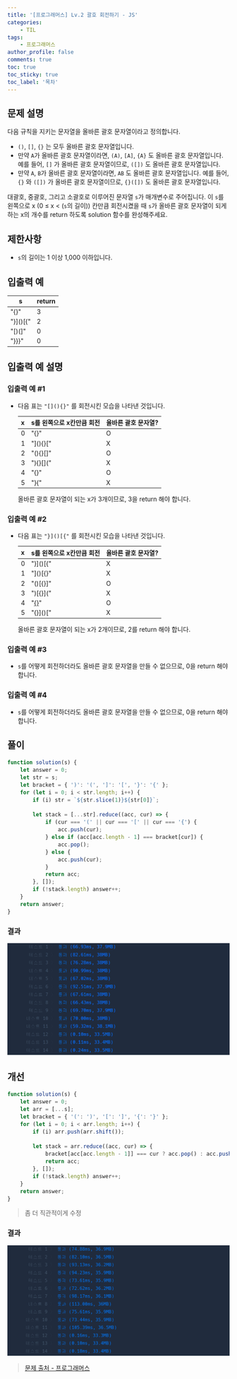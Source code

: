 ```yaml
---
title: '[프로그래머스] Lv.2 괄호 회전하기 - JS'
categories:
    - TIL
tags:
    - 프로그래머스
author_profile: false
comments: true
toc: true
toc_sticky: true
toc_label: '목차'
---
```


## 문제 설명

다음 규칙을 지키는 문자열을 올바른 괄호 문자열이라고 정의합니다.

-   `()`, `[]`, `{}` 는 모두 올바른 괄호 문자열입니다.
-   만약 `A`가 올바른 괄호 문자열이라면, `(A)`, `[A]`, `{A}` 도 올바른 괄호 문자열입니다. 예를 들어, `[]` 가 올바른 괄호 문자열이므로, `([])` 도 올바른 괄호 문자열입니다.
-   만약 `A`, `B`가 올바른 괄호 문자열이라면, `AB` 도 올바른 괄호 문자열입니다. 예를 들어, `{}` 와 `([])` 가 올바른 괄호 문자열이므로, `{}([])` 도 올바른 괄호 문자열입니다.

대괄호, 중괄호, 그리고 소괄호로 이루어진 문자열 `s`가 매개변수로 주어집니다. 이 `s`를 왼쪽으로 x (0 ≤ x < (`s`의 길이)) 칸만큼 회전시켰을 때 `s`가 올바른 괄호 문자열이 되게 하는 x의 개수를 return 하도록 solution 함수를 완성해주세요.

## 제한사항

-   `s`의 길이는 1 이상 1,000 이하입니다.

## 입출력 예

| s        | return |
| -------- | ------ |
| "[](){}" | 3      |
| "}]()[{" | 2      |
| "[)(]"   | 0      |
| "}}}"    | 0      |

## 입출력 예 설명

### 입출력 예 #1

-   다음 표는 `"[](){}"` 를 회전시킨 모습을 나타낸 것입니다.

    | x   | s를 왼쪽으로 x칸만큼 회전 | 올바른 괄호 문자열? |
    | --- | ------------------------- | ------------------- |
    | 0   | "[](){}"                  | O                   |
    | 1   | "](){}["                  | X                   |
    | 2   | "(){}[]"                  | O                   |
    | 3   | "){}[]("                  | X                   |
    | 4   | "{}[]()"                  | O                   |
    | 5   | "}[](){"                  | X                   |

    올바른 괄호 문자열이 되는 x가 3개이므로, 3을 return 해야 합니다.

### 입출력 예 #2

-   다음 표는 `"}]()[{"` 를 회전시킨 모습을 나타낸 것입니다.

    | x   | s를 왼쪽으로 x칸만큼 회전 | 올바른 괄호 문자열? |
    | --- | ------------------------- | ------------------- |
    | 0   | "}]()[{"                  | X                   |
    | 1   | "]()[{}"                  | X                   |
    | 2   | "()[{}]"                  | O                   |
    | 3   | ")[{}]("                  | X                   |
    | 4   | "[{}]()"                  | O                   |
    | 5   | "{}]()["                  | X                   |

    올바른 괄호 문자열이 되는 x가 2개이므로, 2를 return 해야 합니다.

### 입출력 예 #3

-   `s`를 어떻게 회전하더라도 올바른 괄호 문자열을 만들 수 없으므로, 0을 return 해야 합니다.

### 입출력 예 #4

-   `s`를 어떻게 회전하더라도 올바른 괄호 문자열을 만들 수 없으므로, 0을 return 해야 합니다.

## 풀이

```javascript
function solution(s) {
    let answer = 0;
    let str = s;
    let bracket = { ')': '(', ']': '[', '}': '{' };
    for (let i = 0; i < str.length; i++) {
        if (i) str = `${str.slice(1)}${str[0]}`;

        let stack = [...str].reduce((acc, cur) => {
            if (cur === '(' || cur === '[' || cur === '{') {
                acc.push(cur);
            } else if (acc[acc.length - 1] === bracket[cur]) {
                acc.pop();
            } else {
                acc.push(cur);
            }
            return acc;
        }, []);
        if (!stack.length) answer++;
    }
    return answer;
}
```

### 결과

![result1](/assets/images/2023/10/15/algorithm-96-result1.png)

## 개선

```javascript
function solution(s) {
    let answer = 0;
    let arr = [...s];
    let bracket = { '(': ')', '[': ']', '{': '}' };
    for (let i = 0; i < arr.length; i++) {
        if (i) arr.push(arr.shift());

        let stack = arr.reduce((acc, cur) => {
            bracket[acc[acc.length - 1]] === cur ? acc.pop() : acc.push(cur);
            return acc;
        }, []);
        if (!stack.length) answer++;
    }
    return answer;
}
```

> 좀 더 직관적이게 수정

### 결과

![result2](/assets/images/2023/10/15/algorithm-96-result2.png)

> [문제 출처 - 프로그래머스](https://school.programmers.co.kr/learn/courses/30/lessons/76502)
